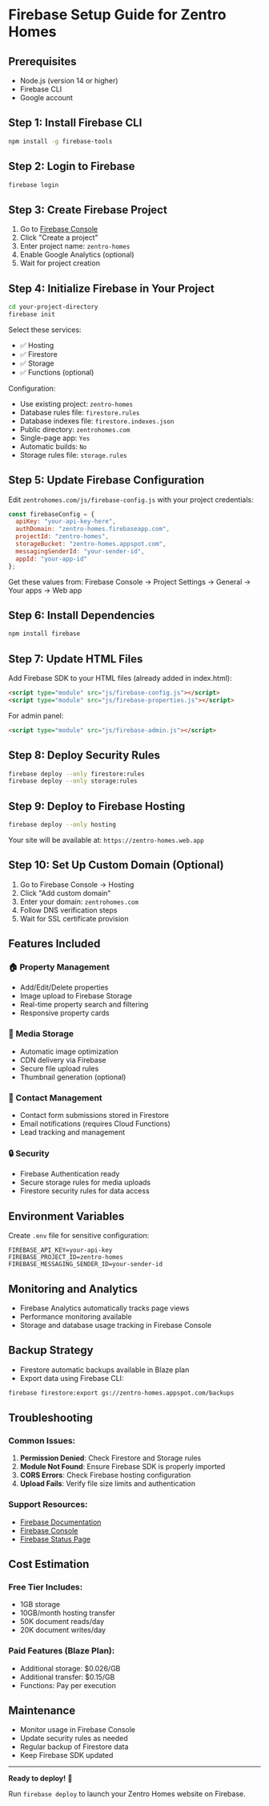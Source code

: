 

# Firebase Setup Guide for Zentro Homes

## Prerequisites
- Node.js (version 14 or higher)
- Firebase CLI
- Google account

## Step 1: Install Firebase CLI
```bash
npm install -g firebase-tools
```

## Step 2: Login to Firebase
```bash
firebase login
```

## Step 3: Create Firebase Project
1. Go to [Firebase Console](https://console.firebase.google.com/)
2. Click "Create a project"
3. Enter project name: `zentro-homes`
4. Enable Google Analytics (optional)
5. Wait for project creation

## Step 4: Initialize Firebase in Your Project
```bash
cd your-project-directory
firebase init
```

Select these services:
- ✅ Hosting
- ✅ Firestore
- ✅ Storage
- ✅ Functions (optional)

Configuration:
- Use existing project: `zentro-homes`
- Database rules file: `firestore.rules`
- Database indexes file: `firestore.indexes.json`  
- Public directory: `zentrohomes.com`
- Single-page app: `Yes`
- Automatic builds: `No`
- Storage rules file: `storage.rules`

## Step 5: Update Firebase Configuration
Edit `zentrohomes.com/js/firebase-config.js` with your project credentials:

```javascript
const firebaseConfig = {
  apiKey: "your-api-key-here",
  authDomain: "zentro-homes.firebaseapp.com",
  projectId: "zentro-homes",
  storageBucket: "zentro-homes.appspot.com",
  messagingSenderId: "your-sender-id",
  appId: "your-app-id"
};
```

Get these values from:
Firebase Console → Project Settings → General → Your apps → Web app

## Step 6: Install Dependencies
```bash
npm install firebase
```

## Step 7: Update HTML Files
Add Firebase SDK to your HTML files (already added in index.html):

```html
<script type="module" src="js/firebase-config.js"></script>
<script type="module" src="js/firebase-properties.js"></script>
```

For admin panel:
```html
<script type="module" src="js/firebase-admin.js"></script>
```

## Step 8: Deploy Security Rules
```bash
firebase deploy --only firestore:rules
firebase deploy --only storage:rules
```

## Step 9: Deploy to Firebase Hosting
```bash
firebase deploy --only hosting
```

Your site will be available at: `https://zentro-homes.web.app`

## Step 10: Set Up Custom Domain (Optional)
1. Go to Firebase Console → Hosting
2. Click "Add custom domain"
3. Enter your domain: `zentrohomes.com`
4. Follow DNS verification steps
5. Wait for SSL certificate provision

## Features Included

### 🏠 Property Management
- Add/Edit/Delete properties
- Image upload to Firebase Storage
- Real-time property search and filtering
- Responsive property cards

### 📸 Media Storage
- Automatic image optimization
- CDN delivery via Firebase
- Secure file upload rules
- Thumbnail generation (optional)

### 💬 Contact Management
- Contact form submissions stored in Firestore
- Email notifications (requires Cloud Functions)
- Lead tracking and management

### 🔒 Security
- Firebase Authentication ready
- Secure storage rules for media uploads
- Firestore security rules for data access

## Environment Variables
Create `.env` file for sensitive configuration:
```
FIREBASE_API_KEY=your-api-key
FIREBASE_PROJECT_ID=zentro-homes
FIREBASE_MESSAGING_SENDER_ID=your-sender-id
```

## Monitoring and Analytics
- Firebase Analytics automatically tracks page views
- Performance monitoring available
- Storage and database usage tracking in Firebase Console

## Backup Strategy
- Firestore automatic backups available in Blaze plan
- Export data using Firebase CLI:
```bash
firebase firestore:export gs://zentro-homes.appspot.com/backups
```

## Troubleshooting

### Common Issues:
1. **Permission Denied**: Check Firestore and Storage rules
2. **Module Not Found**: Ensure Firebase SDK is properly imported
3. **CORS Errors**: Check Firebase hosting configuration
4. **Upload Fails**: Verify file size limits and authentication

### Support Resources:
- [Firebase Documentation](https://firebase.google.com/docs)
- [Firebase Console](https://console.firebase.google.com/)
- [Firebase Status Page](https://status.firebase.google.com/)

## Cost Estimation
### Free Tier Includes:
- 1GB storage
- 10GB/month hosting transfer
- 50K document reads/day
- 20K document writes/day

### Paid Features (Blaze Plan):
- Additional storage: $0.026/GB
- Additional transfer: $0.15/GB
- Functions: Pay per execution

## Maintenance
- Monitor usage in Firebase Console
- Update security rules as needed
- Regular backup of Firestore data
- Keep Firebase SDK updated

---

**Ready to deploy!** 🚀

Run `firebase deploy` to launch your Zentro Homes website on Firebase.